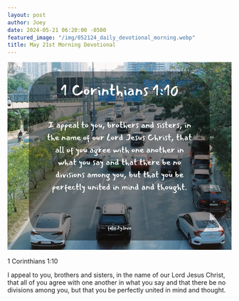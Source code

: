 ```yaml
---
layout: post
author: Joey
date: 2024-05-21 06:20:00 -0500
featured_image: "/img/052124_daily_devotional_morning.webp"
title: May 21st Morning Devotional
---
```


[![May 21st 2024 - Morning Devotional](/img/052124_daily_devotional_morning.webp)](/img/052124_daily_devotional_morning.webp)

1 Corinthians 1:10

I appeal to you, brothers and sisters, in the name of our Lord Jesus Christ, that all of you agree with one another in what you say and that there be no divisions among you, but that you be perfectly united in mind and thought.